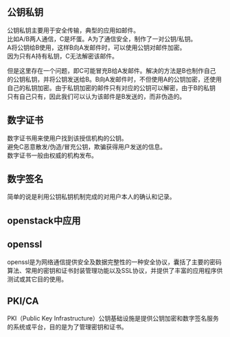 公钥私钥
----
公钥私钥主要用于安全传输，典型的应用如邮件。  
比如A/B两人通信，C是坏蛋。A为了通信安全，制作了一对公钥/私钥。   
A将公钥给B使用，这样B向A发邮件时，可以使用公钥对邮件加密。     
因为只有A持有私钥，C无法解密该邮件。    

但是这里存在一个问题，即C可能冒充B给A发邮件。解决的方法是B也制作自己    
的公钥私钥，并将公钥发送给B。B向A发邮件时，不但使用A的公钥加密，还使用    
自己的私钥加密。由于私钥加密的邮件只有对应的公钥可以解密，由于B的私钥    
只有自己只有，因此我们可以认为该邮件是B发送的，而非伪造的。    

数字证书
----
数字证书用来使用户找到该授信机构的公钥。  
避免C恶意散发/伪造/冒充公钥，欺骗获得用户发送的信息。  
数字证书一般由权威的机构发布。  

数字签名
----
简单的说是利用公钥私钥机制完成的对用户本人的确认和记录。  


openstack中应用
----

openssl
----
openssl是为网络通信提供安全及数据完整性的一种安全协议，囊括了主要的密码算法、常用的密钥和证书封装管理功能以及SSL协议，并提供了丰富的应用程序供测试或其它目的使用。


PKI/CA
----
PKI（Public Key Infrastructure）公钥基础设施是提供公钥加密和数字签名服务的系统或平台，目的是为了管理密钥和证书。
